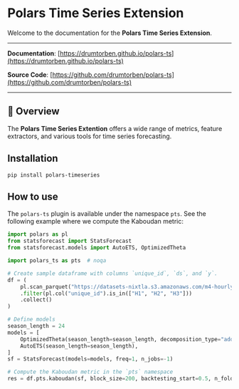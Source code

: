 # Polars Time Series Extension

Welcome to the documentation for the **Polars Time Series Extension**.

---

**Documentation**: [https://drumtorben.github.io/polars-ts](https://drumtorben.github.io/polars-ts)

**Source Code**: [https://github.com/drumtorben/polars-ts](https://github.com/drumtorben/polars-ts)

---

## 📖 Overview

The **Polars Time Series Extention** offers a wide range of metrics, feature extractors, and various tools for time series forecasting.

## Installation

`pip install polars-timeseries`

## How to use

The `polars-ts` plugin is available under the namespace `pts`.
See the following example where we compute the Kaboudan metric:

```python
import polars as pl
from statsforecast import StatsForecast
from statsforecast.models import AutoETS, OptimizedTheta

import polars_ts as pts  # noqa

# Create sample dataframe with columns `unique_id`, `ds`, and `y`.
df = (
    pl.scan_parquet("https://datasets-nixtla.s3.amazonaws.com/m4-hourly.parquet")
    .filter(pl.col("unique_id").is_in(["H1", "H2", "H3"]))
    .collect()
)

# Define models
season_length = 24
models = [
    OptimizedTheta(season_length=season_length, decomposition_type="additive"),
    AutoETS(season_length=season_length),
]
sf = StatsForecast(models=models, freq=1, n_jobs=-1)

# Compute the Kaboudan metric in the `pts` namespace
res = df.pts.kaboudan(sf, block_size=200, backtesting_start=0.5, n_folds=10)
```
